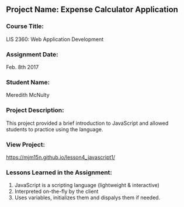 ## Project Name:  Expense Calculator Application

### Course Title:
LIS 2360:  Web Application Development

### Assignment Date:  
Feb. 8th 2017

### Student Name:  
Meredith McNulty

### Project Description:
This project provided a brief introduction to JavaScript and allowed students to practice using the language.

### View Project:
https://mjm15n.github.io/lesson4_javascript1/

### Lessons Learned in the Assignment:
1. JavaScript is a scripting language (lightweight & interactive)
2. Interpreted on-the-fly by the client
3. Uses variables, initializes them and dispalys them if needed.
